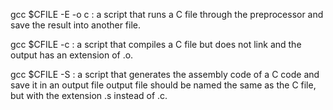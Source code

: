 gcc $CFILE -E -o c : a script that runs a C file through the preprocessor and save the result into another file.


gcc $CFILE -c : a script that compiles a C file but does not link and the output has an extension of .o.

gcc $CFILE -S :  a script that generates the assembly code of a C code and save it in an output file output file should be named the same as the C file, but with the extension .s instead of .c.
